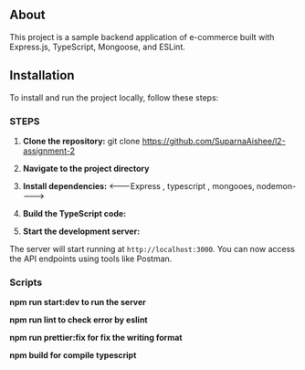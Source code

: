 ## About
This project is a sample backend application of e-commerce  built with Express.js, TypeScript, Mongoose, and ESLint.

## Installation

To install and run the project locally, follow these steps:

### STEPS
1. **Clone the repository:**
git clone https://github.com/SuparnaAishee/l2-assignment-2

2. **Navigate to the project directory**
3. **Install dependencies:**
 <---Express , typescript , mongooes, nodemon---->
 4. **Build the TypeScript code:**
 5. **Start the development server:**

 The server will start running at `http://localhost:3000`. You can now access the API endpoints using tools like Postman.
 
### Scripts
**npm run start:dev to run the server**

**npm run lint to check error by eslint**

**npm run prettier:fix for fix the writing format**

**npm build for compile typescript**